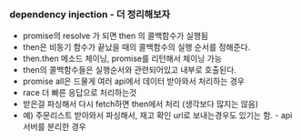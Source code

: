 
### dependency injection - 더 정리해보자
 - promise의 resolve 가 되면 then 의 콜백함수가 실행됨
 - then은 비동기 함수가 끝났을 때의 콜백함수의 실행 순서를 정해준다.
 - then.then 메소드 체이닝, promise를 리턴해서 체이닝 가능 
 - then의 콜백함수들은 실행순서와 관련되어있고 내부로 호출된다.
 - promise all은 드물게 여러 api에서 데이터 받아와서 처리하는 경우
 - race 더 빠른 응답으로 처리하는것 
 - 받은걸 파싱해서 다시 fetch하면 then에서 처리 (생각보다 많지는 않음)
 - 예) 주문리스트 받아와서 파싱해서, 재고 확인 url로 보내는경우도 있기는 함. - api 서버를 분리한 경우